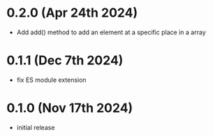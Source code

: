 # 0.2.0 (Apr 24th 2024)

- Add add() method to add an element at a specific place in a array

# 0.1.1 (Dec 7th 2024)

- fix ES module extension

# 0.1.0 (Nov 17th 2024)

- initial release
